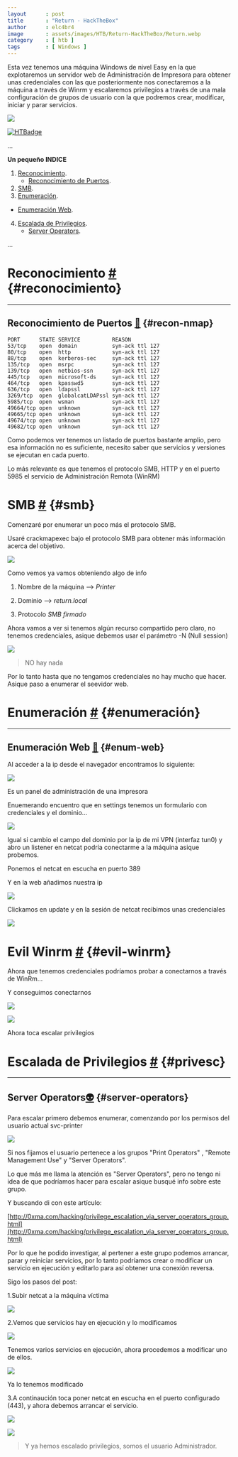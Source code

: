 ```yaml
---
layout      : post
title       : "Return - HackTheBox"
author      : elc4br4
image       : assets/images/HTB/Return-HackTheBox/Return.webp
category    : [ htb ]
tags        : [ Windows ]
---
```


Esta vez tenemos una máquina Windows de nivel Easy en la que explotaremos un servidor web de Administración de Impresora para obtener unas credenciales con las que posteriormente nos conectaremos a la máquina a través de Winrm y escalaremos privilegios a través de una mala configuración de grupos de usuario con la que podremos crear, modificar, iniciar y parar servicios.

![](/assets/images/HTB/Return-HackTheBox/rating-return.png)

[![HTBadge](https://www.hackthebox.eu/badge/image/533771)](https://www.hackthebox.com/home/users/profile/533771)

...


**Un pequeño INDICE**

1. [Reconocimiento](#reconocimiento).
    * [Reconocimiento de Puertos](#recon-nmap).
2. [SMB](#smb).
3. [Enumeración](#enumeración).
 * [Enumeración Web](#enum-web).
4. [Escalada de Privilegios](#privesc). 
    * [Server Operators](#server-operators).      


...

# Reconocimiento [#](reconocimiento) {#reconocimiento}

----

## Reconocimiento de Puertos [📌](#recon-nmap) {#recon-nmap}

```nmap
PORT      STATE SERVICE          REASON
53/tcp    open  domain           syn-ack ttl 127
80/tcp    open  http             syn-ack ttl 127
88/tcp    open  kerberos-sec     syn-ack ttl 127
135/tcp   open  msrpc            syn-ack ttl 127
139/tcp   open  netbios-ssn      syn-ack ttl 127
445/tcp   open  microsoft-ds     syn-ack ttl 127
464/tcp   open  kpasswd5         syn-ack ttl 127
636/tcp   open  ldapssl          syn-ack ttl 127
3269/tcp  open  globalcatLDAPssl syn-ack ttl 127
5985/tcp  open  wsman            syn-ack ttl 127
49664/tcp open  unknown          syn-ack ttl 127
49665/tcp open  unknown          syn-ack ttl 127
49674/tcp open  unknown          syn-ack ttl 127
49682/tcp open  unknown          syn-ack ttl 127
```

Como podemos ver tenemos un listado de puertos bastante amplio, pero esa información no es suficiente, necesito saber que servicios y versiones se ejecutan en cada puerto.

Lo más relevante es que tenemos el protocolo SMB, HTTP y en el puerto 5985 el servicio de Administración Remota (WinRM)

# SMB [#](smb) {#smb}

Comenzaré por enumerar un poco más el protocolo SMB.

Usaré crackmapexec bajo el protocolo SMB para obtener más información acerca del objetivo.

![](/assets/images/HTB/Return-HackTheBox/crackmapexecsmb.png)


Como vemos ya vamos obteniendo algo de info

1. Nombre de la máquina --> _Printer_

2. Dominio --> _return.local_

3. Protocolo _SMB firmado_

Ahora vamos a ver si tenemos algún recurso compartido pero claro, no tenemos credenciales, asique debemos usar el parámetro -N (Null session)

![](/assets/images/HTB/Return-HackTheBox/smbclient.png)


> NO hay nada

Por lo tanto hasta que no tengamos credenciales no hay mucho que hacer. Asique paso a enumerar el seevidor web.

# Enumeración [#](enumeración) {#enumeración}

----

## Enumeración Web [📌](#enum-web) {#enum-web}

Al acceder a la ip desde el navegador encontramos lo siguiente:

![](/assets/images/HTB/Return-HackTheBox/web1.png)

Es un panel de administración de una impresora

Enuemerando encuentro que en settings tenemos un formulario con credenciales y el dominio...

![](/assets/images/HTB/Return-HackTheBox/web2.png)

Igual si cambio el campo del dominio por la ip de mi VPN (interfaz tun0) y abro un listener en netcat podría conectarme a la máquina asique probemos.

Ponemos el netcat en escucha en puerto 389

Y en la web añadimos nuestra ip 

![](/assets/images/HTB/Return-HackTheBox/web3.png)

Clickamos en update y en la sesión de netcat recibimos unas credenciales

![](/assets/images/HTB/Return-HackTheBox/netcat.png)

# Evil Winrm [#](evil-winrm) {#evil-winrm}

Ahora que tenemos credenciales podríamos probar a conectarnos a través de WinRm...

Y conseguimos conectarnos 

![](/assets/images/HTB/Return-HackTheBox/evilwinrm1.png)

![](/assets/images/HTB/Return-HackTheBox/impresora.gif)


Ahora toca escalar privilegios

# Escalada de Privilegios [#](privesc) {#privesc}

----

## Server Operators[👽](server-operators) {#server-operators}

Para escalar primero debemos enumerar, comenzando por los permisos del usuario actual svc-printer

![](/assets/images/HTB/Return-HackTheBox/escalada1.png)

Si nos fijamos el usuario pertenece a los grupos "Print Operators" , "Remote Management Use" y "Server Operators".

Lo que más me llama la atención es "Server Operators", pero no tengo ni idea de que podríamos hacer para escalar asique busqué info sobre este grupo.

Y buscando di con este artículo:

[http://0xma.com/hacking/privilege_escalation_via_server_operators_group.html](http://0xma.com/hacking/privilege_escalation_via_server_operators_group.html)

Por lo que he podido investigar, al pertener a este grupo podemos arrancar, parar y reiniciar servicios, por lo tanto podríamos crear o modificar un servicio en ejecución y editarlo para así obtener una conexión reversa.

Sigo los pasos del post:

1.Subir netcat a la máquina víctima

![](/assets/images/HTB/Return-HackTheBox/nc.png)

2.Vemos que servicios hay en ejecución y lo modificamos

![](/assets/images/HTB/Return-HackTheBox/services.png)

Tenemos varios servicios en ejecución, ahora procedemos a modificar uno de ellos.

![](/assets/images/HTB/Return-HackTheBox/services2.png)

Ya lo tenemos modificado

3.A continaución toca poner netcat en escucha en el puerto configurado (443), y ahora debemos arrancar el servicio.

![](/assets/images/HTB/Return-HackTheBox/services3.png)

![](/assets/images/HTB/Return-HackTheBox/root.png)


> Y ya hemos escalado privilegios, somos el usuario Administrador.

